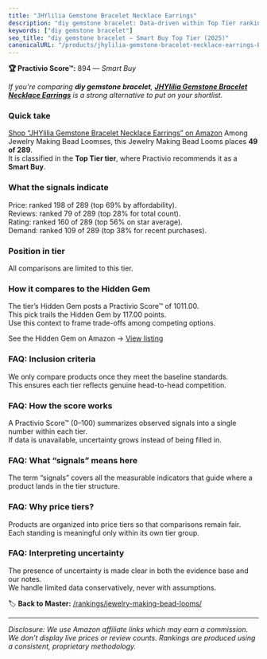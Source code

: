 ```yaml
---
title: "JHYlilia Gemstone Bracelet Necklace Earrings"
description: "diy gemstone bracelet: Data-driven within Top Tier ranking using the Practivio Score™. Positioned by quality, value, demand, findability, momentum."
keywords: ["diy gemstone bracelet"]
seo_title: "diy gemstone bracelet — Smart Buy Top Tier (2025)"
canonicalURL: "/products/jhylilia-gemstone-bracelet-necklace-earrings-B0C8SKM2YL/"
---
```


**🏆 Practivio Score™:** 894 — _Smart Buy_


*If you're comparing **diy gemstone bracelet**, **[JHYlilia Gemstone Bracelet Necklace Earrings](https://www.amazon.com/dp/B0C8SKM2YL?tag=practivio-20)** is a strong alternative to put on your shortlist.*
### Quick take
[Shop “JHYlilia Gemstone Bracelet Necklace Earrings” on Amazon](https://www.amazon.com/dp/B0C8SKM2YL?tag=practivio-20)
Among Jewelry Making Bead Loomses, this Jewelry Making Bead Looms places **49 of 289**.  
It is classified in the **Top Tier tier**, where Practivio recommends it as a **Smart Buy**.

### What the signals indicate
Price: ranked 198 of 289 (top 69% by affordability).  
Reviews: ranked 79 of 289 (top 28% for total count).  
Rating: ranked 160 of 289 (top 56% on star average).  
Demand: ranked 109 of 289 (top 38% for recent purchases).

### Position in tier
All comparisons are limited to this tier.

### How it compares to the Hidden Gem
The tier’s Hidden Gem posts a Practivio Score™ of 1011.00.  
This pick trails the Hidden Gem by 117.00 points.  
Use this context to frame trade-offs among competing options.  

See the Hidden Gem on Amazon → [View listing](https://www.amazon.com/dp/B00GIIZ8CI?tag=practivio-20)

### FAQ: Inclusion criteria
We only compare products once they meet the baseline standards.  
This ensures each tier reflects genuine head-to-head competition.

### FAQ: How the score works
A Practivio Score™ (0–100) summarizes observed signals into a single number within each tier.  
If data is unavailable, uncertainty grows instead of being filled in.

### FAQ: What “signals” means here
The term “signals” covers all the measurable indicators that guide where a product lands in the tier structure.

### FAQ: Why price tiers?
Products are organized into price tiers so that comparisons remain fair.  
Each standing is meaningful only within its own tier group.

### FAQ: Interpreting uncertainty
The presence of uncertainty is made clear in both the evidence base and our notes.  
We handle limited data conservatively, never with assumptions.


🏷️ **Back to Master:** [/rankings/jewelry-making-bead-looms/](/rankings/jewelry-making-bead-looms/)

---
_Disclosure: We use Amazon affiliate links which may earn a commission. We don’t display live prices or review counts. Rankings are produced using a consistent, proprietary methodology._
